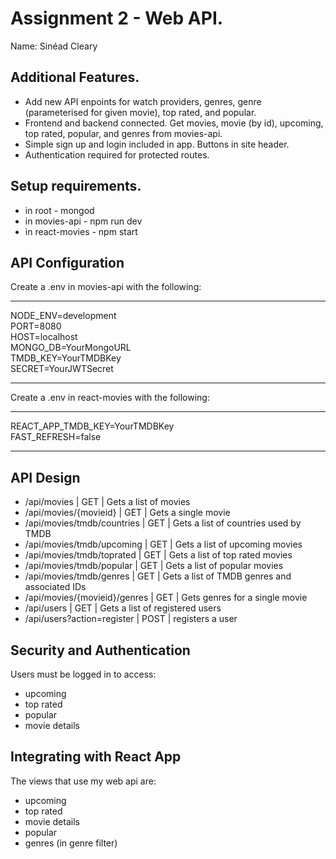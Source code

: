 # Assignment 2 - Web API.

Name: Sinéad Cleary

## Additional Features.
 
 + Add new API enpoints for watch providers, genres, genre (parameterised for given movie), top rated, and popular.
 + Frontend and backend connected. Get movies, movie (by id), upcoming, top rated, popular, and genres from movies-api.
 + Simple sign up and login included in app. Buttons in site header.
 + Authentication required for protected routes.

## Setup requirements.
- in root - mongod
- in movies-api - npm run dev
- in react-movies - npm start

## API Configuration
Create a .env in movies-api with the following:
______________________
NODE_ENV=development<br/>
PORT=8080<br/>
HOST=localhost<br/>
MONGO_DB=YourMongoURL<br/>
TMDB_KEY=YourTMDBKey<br/>
SECRET=YourJWTSecret
______________________

Create a .env in react-movies with the following:
______________________
REACT_APP_TMDB_KEY=YourTMDBKey<br/>
FAST_REFRESH=false
______________________

## API Design
- /api/movies | GET | Gets a list of movies 
- /api/movies/{movieid} | GET | Gets a single movie
- /api/movies/tmdb/countries | GET | Gets a list of countries used by TMDB
- /api/movies/tmdb/upcoming | GET | Gets a list of upcoming movies
- /api/movies/tmdb/toprated | GET | Gets a list of top rated movies
- /api/movies/tmdb/popular | GET | Gets a list of popular movies
- /api/movies/tmdb/genres | GET | Gets a list of TMDB genres and associated IDs
- /api/movies/{movieid}/genres | GET | Gets genres for a single movie
- /api/users | GET | Gets a list of registered users
- /api/users?action=register | POST | registers a user

## Security and Authentication
Users must be logged in to access:

- upcoming
- top rated
- popular
- movie details


## Integrating with React App
The views that use my web api are:

- upcoming
- top rated
- movie details
- popular
- genres (in genre filter)
